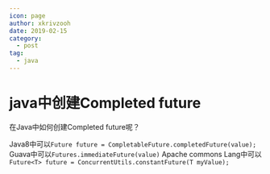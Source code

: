 ```yaml
---
icon: page
author: xkrivzooh
date: 2019-02-15
category:
  - post
tag:
  - java
---
```


# java中创建Completed future

在Java中如何创建Completed future呢？

Java8中可以`Future future = CompletableFuture.completedFuture(value);`
Guava中可以`Futures.immediateFuture(value)`
Apache commons Lang中可以`Future<T> future = ConcurrentUtils.constantFuture(T myValue);`
